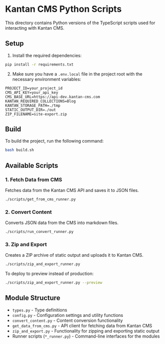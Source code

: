 # Kantan CMS Python Scripts

This directory contains Python versions of the TypeScript scripts used for interacting with Kantan CMS.

## Setup

1. Install the required dependencies:

```bash
pip install -r requirements.txt
```

2. Make sure you have a `.env.local` file in the project root with the necessary environment variables:

```
PROJECT_ID=your_project_id
CMS_API_KEY=your_api_key
CMS_BASE_URL=https://api-dev.kantan-cms.com
KANTAN_REQUIRED_COLLECTIONS=Blog
KANTAN_STORAGE_PATH=./tmp
STATIC_OUTPUT_DIR=./out
ZIP_FILENAME=site-export.zip
```

## Build
To build the project, run the following command:

```bash
bash build.sh
```

## Available Scripts

### 1. Fetch Data from CMS

Fetches data from the Kantan CMS API and saves it to JSON files.

```bash
./scripts/get_from_cms_runner.py
```

### 2. Convert Content

Converts JSON data from the CMS into markdown files.

```bash
./scripts/run_convert_runner.py
```

### 3. Zip and Export

Creates a ZIP archive of static output and uploads it to Kantan CMS.

```bash
./scripts/zip_and_export_runner.py
```

To deploy to preview instead of production:

```bash
./scripts/zip_and_export_runner.py --preview
```

## Module Structure

- `types.py` - Type definitions
- `config.py` - Configuration settings and utility functions
- `convert_content.py` - Content conversion functionality
- `get_data_from_cms.py` - API client for fetching data from Kantan CMS
- `zip_and_export.py` - Functionality for zipping and exporting static output
- Runner scripts (`*_runner.py`) - Command-line interfaces for the modules
